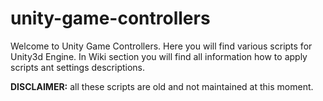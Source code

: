 unity-game-controllers
======================

Welcome to Unity Game Controllers. Here you will find various scripts for Unity3d Engine. In Wiki section you will find all information how to apply scripts ant settings descriptions.

**DISCLAIMER:** all these scripts are old and not maintained at this moment.
